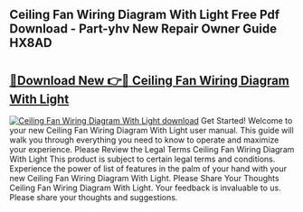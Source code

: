 ## Ceiling Fan Wiring Diagram With Light Free Pdf Download - Part-yhv New Repair Owner Guide HX8AD

# <h2><a href="http://dfovk33.blite.top/?on=Ceiling+Fan+Wiring+Diagram+With+Light">🔗Download New 👉🔴 Ceiling Fan Wiring Diagram With Light</a></h2>

[![Ceiling Fan Wiring Diagram With Light download](https://i.imgur.com/lujVjoI.png)](http://dfovk33.blite.top/?on=Ceiling+Fan+Wiring+Diagram+With+Light)
Get Started! Welcome to your new Ceiling Fan Wiring Diagram With Light user manual. This guide will walk you through everything you need to know to operate and maximize your experience. Please Review the Legal Terms Ceiling Fan Wiring Diagram With Light This product is subject to certain legal terms and conditions. Experience the power of list of features in the palm of your hand with your new Ceiling Fan Wiring Diagram With Light. Please Share Your Thoughts Ceiling Fan Wiring Diagram With Light. Your feedback is invaluable to us. Please share your thoughts and suggestions.
